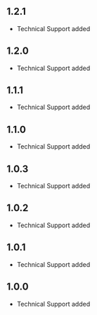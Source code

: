 ## 1.2.1

* Technical Support added

## 1.2.0

* Technical Support added

## 1.1.1

* Technical Support added

## 1.1.0

* Technical Support added

## 1.0.3

* Technical Support added

## 1.0.2

* Technical Support added

## 1.0.1

* Technical Support added

## 1.0.0

* Technical Support added
